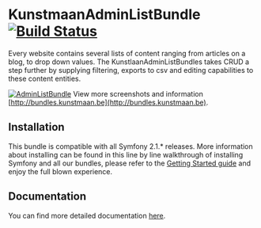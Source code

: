 # KunstmaanAdminListBundle [![Build Status](https://travis-ci.org/Kunstmaan/KunstmaanAdminListBundle.png?branch=master)](http://travis-ci.org/Kunstmaan/KunstmaanAdminListBundle)

Every website contains several lists of content ranging from articles on a blog, to drop down values. The KunstlaanAdminListBundles takes CRUD a step further by supplying filtering, exports to csv and editing capabilities to these content entities.

[![AdminListBundle](http://bundles.kunstmaan.be/bundles/kunstmaankunstmaanbundles/img/features/crud.png)](http://bundles.kunstmaan.be)
View more screenshots and information [http://bundles.kunstmaan.be](http://bundles.kunstmaan.be).

## Installation

This bundle is compatible with all Symfony 2.1.* releases. More information about installing can be found in this line by line walkthrough of installing Symfony and all our bundles, please refer to the [Getting Started guide](http://bundles.kunstmaan.be/doc/01_GettingStarted.html) and enjoy the full blown experience.

## Documentation

You can find more detailed documentation [here](https://github.com/Kunstmaan/KunstmaanAdminListBundle/blob/master/Resources/doc/AdminListBundle.md).

